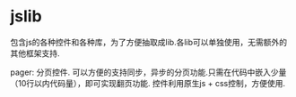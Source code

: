 # jslib
包含js的各种控件和各种库，为了方便抽取成lib.各lib可以单独使用，无需额外的其他框架支持.

pager: 分页控件.
可以方便的支持同步，异步的分页功能.只需在代码中嵌入少量（10行以内代码量），即可实现翻页功能.
控件利用原生js + css控制，方便使用.
